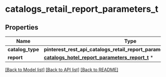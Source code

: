 # catalogs_retail_report_parameters_t

## Properties
Name | Type | Description | Notes
------------ | ------------- | ------------- | -------------
**catalog_type** | **pinterest_rest_api_catalogs_retail_report_parameters_CATALOGTYPE_e** |  | 
**report** | [**catalogs_hotel_report_parameters_report_t**](catalogs_hotel_report_parameters_report.md) \* |  | 

[[Back to Model list]](../README.md#documentation-for-models) [[Back to API list]](../README.md#documentation-for-api-endpoints) [[Back to README]](../README.md)


